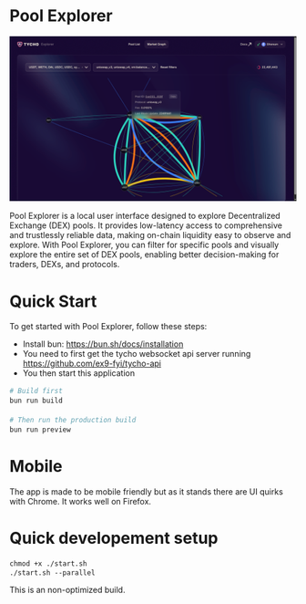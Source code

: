 # Pool Explorer

![Graph View of the application](./graphview.png "Title")

Pool Explorer is a local user interface designed to explore Decentralized Exchange (DEX) pools. It provides low-latency access to comprehensive and trustlessly reliable data, making on-chain liquidity easy to observe and explore. With Pool Explorer, you can filter for specific pools and visually explore the entire set of DEX pools, enabling better decision-making for traders, DEXs, and protocols.

# Quick Start

To get started with Pool Explorer, follow these steps:

* Install bun: https://bun.sh/docs/installation
* You need to first get the tycho websocket api server running https://github.com/ex9-fyi/tycho-api
* You then start this application

```bash
# Build first
bun run build

# Then run the production build
bun run preview
```

# Mobile

The app is made to be mobile friendly but as it stands there are UI quirks with Chrome. It works well on Firefox.

# Quick developement setup

```
chmod +x ./start.sh
./start.sh --parallel
```

This is an non-optimized build.


